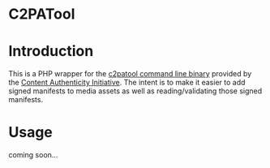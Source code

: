 # C2PATool
# Introduction
This is a PHP wrapper for the [c2patool command line binary](https://github.com/contentauth/c2patool) provided by the [Content Authenticity Initiative](https://contentauthenticity.org/). The intent is to make it easier to add signed manifests to media assets as well as reading/validating those signed manifests.

# Usage
coming soon...
